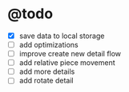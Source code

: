 # @todo

- [x] save data to local storage
- [ ] add optimizations
- [ ] improve create new detail flow
- [ ] add relative piece movement
- [ ] add more details
- [ ] add rotate detail

